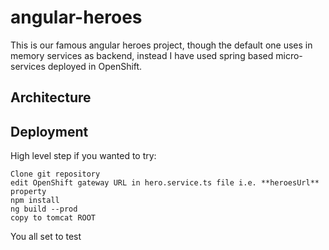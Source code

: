 # angular-heroes
This is our famous angular heroes project, though the default one uses in memory services as backend, instead I have used spring based micro-services deployed in OpenShift.

## Architecture

## Deployment
High level step if you wanted to try:
```
Clone git repository
edit OpenShift gateway URL in hero.service.ts file i.e. **heroesUrl** property
npm install
ng build --prod
copy to tomcat ROOT
```
You all set to test
